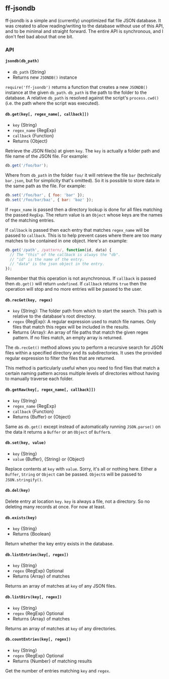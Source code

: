 ## ff-jsondb

ff-jsondb is a simple and (currently) unoptimized flat file JSON database. It
was created to allow reading/writing to the database without use of this API,
and to be minimal and straight forward. The entire API is synchronous, and I
don't feel bad about that one bit.


### API

#### `jsondb(db_path)`

* `db_path` {String}
* Returns new `JSONDB()` instance

`require('ff-jsondb')` returns a function that creates a new `JSONDB()`
instance at the given `db_path`. `db_path` is the path to the folder to the
database. A relative `db_path` is resolved against the script's `process.cwd()`
(i.e. the path where the script was executed).


#### `db.get(key[, regex_name[, callback]])`

* `key` {String}
* `regex_name` {RegExp}
* `callback` {Function}
* Returns {Object}

Retrieve the JSON file(s) at given `key`. The `key` is actually a folder path
and file name of the JSON file. For example:

```js
db.get('/foo/bar');
```

Where from `db_path` in the folder `foo/` it will retrieve the file `bar`
(technically `bar.json`, but for simplicity that's omitted). So it is possible
to store data in the same path as the file. For example:

```js
db.set('/foo/bar', { foo: 'bar' });
db.set('/foo/bar/baz', { bar: 'baz' });
```

If `regex_name` is passed then a directory lookup is done for all files
matching the passed `RegExp`. The return value is an `Object` whose keys are
the names of the matching entries.

If `callback` is passed then each entry that matches `regex_name` will be
passed to `callback`. This is to help prevent cases where there are too many
matches to be contained in one object. Here's an example:

```js
db.get('/path', /pattern/, function(id, data) {
  // The "this" of the callback is always the "db".
  // "id" is the name of the entry.
  // "data" is the json object in the entry.
});
```

Remember that this operation is not asynchronous. If `callback` is passed then
`db.get()` will return `undefined`. If `callback` returns `true` then the
operation will stop and no more entries will be passed to the user.


#### `db.recGet(key, regex)`

* `key` {String}: The folder path from which to start the search. This path is
  relative to the database's root directory.
* `regex` {RegExp}: A regular expression used to match file names. Only files
  that match this regex will be included in the results.
* Returns {Array}: An array of file paths that match the given regex pattern.
  If no files match, an empty array is returned.

The `db.recGet()` method allows you to perform a recursive search for JSON
files within a specified directory and its subdirectories. It uses the provided
regular expression to filter the files that are returned.

This method is particularly useful when you need to find files that match a
certain naming pattern across multiple levels of directories without having to
manually traverse each folder.


#### `db.getRaw(key[, regex_name[, callback]])`

* `key` {String}
* `regex_name` {RegExp}
* `callback` {Function}
* Returns {Buffer} or {Object}

Same as `db.get()` except instead of automatically running `JSON.parse()` on
the data it returns a `Buffer` or an `Object` of `Buffer`s.


#### `db.set(key, value)`

* `key` {String}
* `value` {Buffer}, {String} or {Object}

Replace contents at `key` with `value`. Sorry, it's all or nothing here. Either
a `Buffer`, `String` or `Object` can be passed. `Object`s will be passed to
`JSON.stringify()`.


#### `db.del(key)`

Delete entry at location `key`. `key` is always a file, not a directory. So no
deleting many records at once. For now at least.


#### `db.exists(key)`

* `key` {String}
* Returns {Boolean}

Return whether the key entry exists in the database.


#### `db.listEntries(key[, regex])`

* `key` {String}
* `regex` {RegExp} Optional
* Returns {Array} of matches

Returns an array of matches at `key` of any JSON files.


#### `db.listDirs(key[, regex])`

* `key` {String}
* `regex` {RegExp} Optional
* Returns {Array} of matches

Returns an array of matches at `key` of any directories.


#### `db.countEntries(key[, regex])`

* `key` {String}
* `regex` {RegExp} Optional
* Returns {Number} of matching results

Get the number of entries matching `key` and `regex`.
